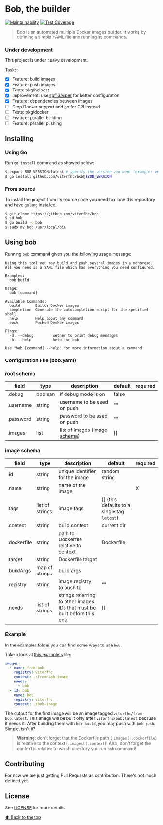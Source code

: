 # Bob, the builder

[![Maintainability](https://api.codeclimate.com/v1/badges/09a3057a188cff0b2f1c/maintainability)](https://codeclimate.com/github/vitorfhc/bob/maintainability)
[![Test Coverage](https://api.codeclimate.com/v1/badges/09a3057a188cff0b2f1c/test_coverage)](https://codeclimate.com/github/vitorfhc/bob/test_coverage)

> Bob is an automated multiple Docker images builder. It works by defining a simple YAML file and running its commands.

### Under development

This project is under heavy development.

Tasks:

- [x] Feature: build images
- [x] Feature: push images
- [x] Tests: pkg/helpers
- [x] Improvement: use [spf13/viper](https://github.com/spf13/viper) for better configuration
- [x] Feature: dependencies between images
- [ ] Drop Docker support and go for CRI instead
- [ ] Tests: pkg/docker
- [ ] Feature: parallel building
- [ ] Feature: parallel pushing

## Installing

### Using Go

Run `go install` command as showed below:

```bash
$ export BOB_VERSION=latest # specify the version you want (example: v0.0.6)
$ go install github.com/vitorfhc/bob@$BOB_VERSION
```

### From source

To install the project from its source code you need to clone this repository and have `golang` installed.

```bash
$ git clone https://github.com/vitorfhc/bob
$ cd bob
$ go build -o bob
$ sudo mv bob /usr/local/bin
```

## Using bob

Running `bob` command gives you the following usage message:

```
Using this tool you may build and push several images in a monorepo.
All you need is a YAML file which has everything you need configured.

Examples:
  bob build

Usage:
  bob [command]

Available Commands:
  build       Builds Docker images
  completion  Generate the autocompletion script for the specified shell
  help        Help about any command
  push        Pushed Docker images

Flags:
  -d, --debug         wether to print debug messages
  -h, --help          help for bob

Use "bob [command] --help" for more information about a command.
```

### Configuration File (bob.yaml)

### root schema

| field | type | description | default | required |
|----|---|---|---|---|
| .debug | boolean | if debug mode is on | false | |
| .username | string | username to be used on push | "" | |
| .password | string | password to be used on push | "" | |
| .images | list | list of images ([image schema](#image-schema)) | [] | |

### image schema

| field | type | description | default | required |
|----|---|---|---|---|
| .id | string | unique identifier for the image | random string | |
| .name | string | name of the image | | X |
| .tags | list of strings | image tags | [] (this defaults to a single tag `latest`) | |
| .context | string | build context | current dir | |
| .dockerfile | string | path to Dockerfile relative to context | Dockerfile | |
| .target | string | Dockerfile target | | |
| .buildArgs | map of strings | build args | | |
| .registry | string | image registry to push to | "" | |
| .needs | list of strings | strings referring to other images IDs that must be built before this one | [] | |

### Example

In the [examples folder](examples) you can find some ways to use `bob`.

Take a look at [this example's](examples/example_05/bob.yaml) file:

```yaml
images:
  - name: from-bob
    registry: vitorfhc
    context: ./from-bob-image
    needs:
      - bob
  - id: bob
    name: bob
    registry: vitorfhc
    context: ./bob-image
```

The output for the first image will be an image tagged `vitorfhc/from-bob:latest`. This image will be built only after `vitorfhc/bob:latest` because it needs it. After building them with `bob build`, you may push with `bob push`. Simple, isn't it?

> **Warning:** don't forget that the Dockerfile path (`.images[].dockerfile`) is relative to the context (`.images[].context`)!
> Also, don't forget the context is relative to which directory you run `bob` command!

## Contributing

For now we are just getting Pull Requests as contribution. There's not much defined yet.

## License

See [LICENSE](LICENSE) for more details.

[⬆ Back to the top](#bob-the-builder)<br>
